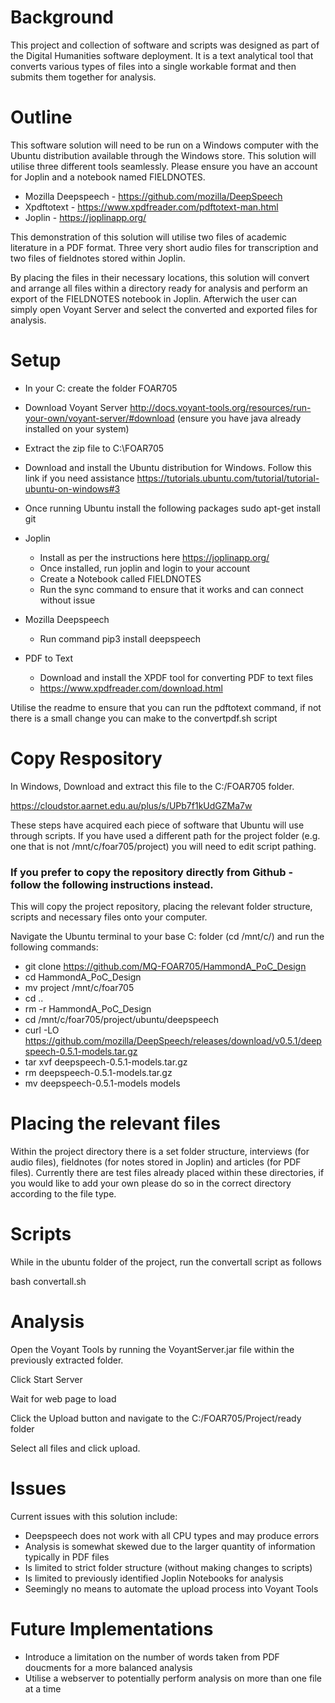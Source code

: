 # Background
This project and collection of software and scripts was designed as part of the Digital Humanities software deployment. It is a text analytical tool that converts various types of files into a single workable format and then submits them together for analysis.

# Outline
This software solution will need to be run on a Windows computer with the Ubuntu distribution available through the Windows store. This solution will utilise three different tools seamlessly. Please ensure you have an account for Joplin and a notebook named FIELDNOTES.

- Mozilla Deepspeech - https://github.com/mozilla/DeepSpeech
- Xpdftotext - https://www.xpdfreader.com/pdftotext-man.html
- Joplin - https://joplinapp.org/

This demonstration of this solution will utilise two files of academic literature in a PDF format. Three very short audio files for transcription and two files of fieldnotes stored within Joplin.

By placing the files in their necessary locations, this solution will convert and arrange all files within a directory ready for analysis and perform an export of the FIELDNOTES notebook in Joplin. Afterwich the user can simply open Voyant Server and select the converted and exported files for analysis.

# Setup
- In your C: create the folder FOAR705

- Download Voyant Server
http://docs.voyant-tools.org/resources/run-your-own/voyant-server/#download
(ensure you have java already installed on your system)

- Extract the zip file to C:\FOAR705

- Download and install the Ubuntu distribution for Windows.
Follow this link if you need assistance https://tutorials.ubuntu.com/tutorial/tutorial-ubuntu-on-windows#3

- Once running Ubuntu install the following packages
sudo apt-get install git

- Joplin
  - Install as per the instructions here https://joplinapp.org/
  - Once installed, run joplin and login to your account
  - Create a Notebook called FIELDNOTES
  - Run the sync command to ensure that it works and can connect without issue

- Mozilla Deepspeech
  - Run command pip3 install deepspeech

- PDF to Text
  - Download and install the XPDF tool for converting PDF to text files
  - https://www.xpdfreader.com/download.html
  
Utilise the readme to ensure that you can run the pdftotext command, if not there is a small change you can make to the convertpdf.sh script



# Copy Respository
In Windows,
Download and extract this file to the C:/FOAR705 folder.

https://cloudstor.aarnet.edu.au/plus/s/UPb7f1kUdGZMa7w



These steps have acquired each piece of software that Ubuntu will use through scripts. If you have used a different path for the project folder (e.g. one that is not /mnt/c/foar705/project) you will need to edit script pathing. 



### If you prefer to copy the repository directly from Github - follow the following instructions instead.
This will copy the project repository, placing the relevant folder structure, scripts and necessary files onto your computer. 

Navigate the Ubuntu terminal to your base C: folder (cd /mnt/c/) and run the following commands:

- git clone https://github.com/MQ-FOAR705/HammondA_PoC_Design
- cd HammondA_PoC_Design
- mv project /mnt/c/foar705
- cd ..
- rm -r HammondA_PoC_Design
- cd /mnt/c/foar705/project/ubuntu/deepspeech
- curl -LO https://github.com/mozilla/DeepSpeech/releases/download/v0.5.1/deepspeech-0.5.1-models.tar.gz
- tar xvf deepspeech-0.5.1-models.tar.gz
- rm deepspeech-0.5.1-models.tar.gz
- mv deepspeech-0.5.1-models models

# Placing the relevant files
Within the project directory there is a set folder structure, interviews (for audio files), fieldnotes (for notes stored in Joplin) and articles (for PDF files). Currently there are test files already placed within these directories, if you would like to add your own please do so in the correct directory according to the file type.

# Scripts
While in the ubuntu folder of the project, run the convertall script as follows

bash convertall.sh

# Analysis
Open the Voyant Tools by running the VoyantServer.jar file within the previously extracted folder.

Click Start Server

Wait for web page to load

Click the Upload button and navigate to the C:/FOAR705/Project/ready folder

Select all files and click upload.

# Issues
Current issues with this solution include:
- Deepspeech does not work with all CPU types and may produce errors
- Analysis is somewhat skewed due to the larger quantity of information typically in PDF files
- Is limited to strict folder structure (without making changes to scripts)
- Is limited to previously identified Joplin Notebooks for analysis
- Seemingly no means to automate the upload process into Voyant Tools

# Future Implementations
- Introduce a limitation on the number of words taken from PDF doucments for a more balanced analysis
- Utilise a webserver to potentially perform analysis on more than one file at a time
